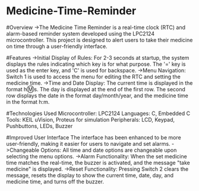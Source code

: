 # Medicine-Time-Reminder
#Overview
->The Medicine Time Reminder is a real-time clock (RTC) and alarm-based reminder system developed using the LPC2124 microcontroller. This project is designed to alert users to take their medicine on time through a user-friendly interface.

#Features
->Initial Display of Rules: For 2-3 seconds at startup, the system displays the rules indicating which key is for what purpose. The '=' key is used as the enter key, and 'C' is used for backspace.
->Menu Navigation: Switch 1 is used to access the menu for editing the RTC and setting the medicine time.
->Time and Date Display: The current time is displayed in the format h:m:s. The day is displayed at the end of the first row. The second row displays the date in the format day/month/year, and the medicine time in the format h:m.

#Technologies Used
Microcontroller: LPC2124
Languages: C, Embedded C
Tools: KEIL uVision, Proteus for simulation
Peripherals: LCD, Keypad, Pushbuttons, LEDs, Buzzer

#Improved User Interface
The interface has been enhanced to be more user-friendly, making it easier for users to navigate and set alarms.
->Changeable Options: All time and date options are changeable upon selecting the menu options.
->Alarm Functionality: When the set medicine time matches the real-time, the buzzer is activated, and the message "take medicine" is displayed.
->Reset Functionality: Pressing Switch 2 clears the message, resets the display to show the current time, date, day, and medicine time, and turns off the buzzer.
